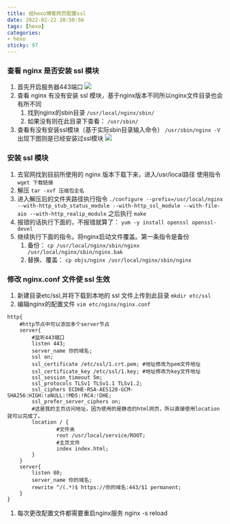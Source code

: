 ```yaml
---
title: 给hexo博客网页配置ssl
date: 2022-02-22 20:50:56
tags: [hexo]
categories: 
- hexo
sticky: 97
---
```

### 查看 nginx 是否安装 ssl 模块
1. 首先开启服务器443端口
   ![](http://img.zesion.top/picture/202203112215560.png)
2. 查看 nginx 有没有安装 ssl 模块，基于nginx版本不同所以nginx文件目录也会有所不同
   1. 找到nginx的sbin目录
   	`/usr/local/nginx/sbin/`
   2. 如果没有则在此目录下查看：
   	`/usr/sbin/`
3. 查看有没有安装ssl模块（基于实际sbin目录输入命令）
    `/usr/sbin/nginx -V`
    出现下图则是已经安装过ssl模块
    ![](http://img.zesion.top/picture/202203112215090.png)
### 安装 ssl 模块
1. 去官网找到目前所使用的 nginx 版本下载下来，进入/usr/local路径 使用指令
	`wget 下载链接`
2. 解压
    `tar -xvf 压缩包全名`
3. 进入解压后的文件夹路径执行指令
    `./configure --prefix=/usr/local/nginx --with-http_stub_status_module --with-http_ssl_module --with-file-aio --with-http_realip_module`
   之后执行
   `make` 
4. 报错的话执行下面的，不报错就算了：
	`yum -y install openssl openssl-devel`
5. 继续执行下面的指令。将nginx启动文件覆盖。第一条指令是备份
   1. 备份：
		`cp /usr/local/nginx/sbin/nginx /usr/local/nginx/sbin/nginx.bak`
   1. 替换、覆盖：
		`cp objs/nginx /usr/local/nginx/sbin/nginx`
### 修改 nginx.conf 文件使 ssl 生效
1. 新建目录etc/ssl,并将下载到本地的 ssl 文件上传到此目录
	`mkdir etc/ssl`
2. 编辑nginx的配置文件
   `vim etc/nginx/nginx.conf`


~~~
http{
    #http节点中可以添加多个server节点
    server{
        #监听443端口
        listen 443;
        server_name 你的域名;
        ssl on;
        ssl_certificate /etc/ssl/1.crt.pem; #地址修改为pem文件地址
        ssl_certificate_key /etc/ssl/1.key; #地址修改为key文件地址
        ssl_session_timeout 5m;
        ssl_protocols TLSv1 TLSv1.1 TLSv1.2;
        ssl_ciphers ECDHE-RSA-AES128-GCM-SHA256:HIGH:!aNULL:!MD5:!RC4:!DHE;
        ssl_prefer_server_ciphers on;
        #这是我的主页访问地址，因为使用的是静态的html网页，所以直接使用location就可以完成了。
        location / {
                #文件夹
                root /usr/local/service/ROOT;
                #主页文件
                index index.html;
        }
    }
    server{
        listen 80;
        server_name 你的域名;
        rewrite ^/(.*)$ https://你的域名:443/$1 permanent;
    }
}  
~~~

1. 每次更改配置文件都需要重启nginx服务
		nginx -s reload

